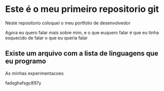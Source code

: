 # Este é o meu primeiro repositorio git

Neste repositorio coloquei o meu portfolio de desenvolvedor

Agora eu quero falar mais sobre mim, e o que euquero falar é que
eu tinha esquecido de falar o que eu queria falar 

## Existe um arquivo com a lista de linguagens que eu programo

As minhas experimentacoes

fadsghafsgc897y